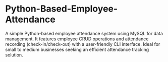 # Python-Based-Employee-Attendance
A simple Python-based employee attendance system using MySQL for data management. It features employee CRUD operations and attendance recording (check-in/check-out) with a user-friendly CLI interface. Ideal for small to medium businesses seeking an efficient attendance tracking solution.

